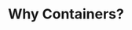 ---
type: "module"
title: "Why Containers?"
description: "This section introduces the concept of containers, their benefits, and why they are essential in modern application development and deployment."
weight: 1
tags: [docker, containers]
level: "beginner"
categories: "foundations"
---